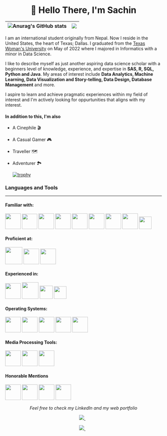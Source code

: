 <h1 align="center">👋 Hello There, I'm Sachin </h1>

| ![Anurag's GitHub stats](https://github-readme-stats.vercel.app/api?username=sachin-karki&show_icons=true&theme=dracula) | <a href="https://github.com/sachin-karki/github-readme-stats"><img align="center" src="https://github-readme-stats.vercel.app/api/top-langs/?username=sachin-karki&langs_count=8&layout=compact&hide=scss"/></a> |
| ------------- | ------------- |

I am an international student originally from Nepal. Now I reside in the United States, the heart of Texas; Dallas. 
I graduated from the <a href="https://www.twu.edu/">Texas Woman's University</a> on May of 2022 where I majored in Informatics with a minor in Data Science. 

I like to describe myself as just another aspiring data science scholar with a beginners level of knowledge, experience, and expertise in **SAS, R, SQL, Python and Java**.
My areas of interest include **Data Analytics, Machine Learning, Data Visualization and Story-telling, Data Design, Database Management** and more. 

I aspire to learn and achieve pragmatic experiences within my field of interest and I'm actively looking for oppurtunities that aligns with my interest.
#### In addition to this, I'm also 
- A Cinephile :clapper:
- A Casual Gamer :video_game:
- Traveller :world_map: 
- Adventurer :national_park:

     [![trophy](https://github-profile-trophy.vercel.app/?username=sachin-karki&title=Stars,Followers,PullRequest,Commits,Repositories&theme=gruvbox)](https://github.com/ryo-ma/github-profile-trophy)

### Languages and Tools
------------------------------------
#### Familiar with:
<img height=50 src="https://www.vectorlogo.zone/logos/mysql/mysql-ar21.svg" /> <img height=49 src="https://cdn.jsdelivr.net/gh/devicons/devicon/icons/java/java-original.svg"/>
<img height=50 src="https://cdn.jsdelivr.net/gh/devicons/devicon/icons/perl/perl-original.svg" />
<img height=50 src="https://www.vectorlogo.zone/logos/sas/sas-ar21.svg"/>
<img height=50 src="https://cdn.jsdelivr.net/gh/devicons/devicon/icons/python/python-original.svg"/>
<img height=50 src="https://cdn.jsdelivr.net/gh/devicons/devicon/icons/html5/html5-original.svg" />
<img height=50 src="https://cdn.jsdelivr.net/gh/devicons/devicon/icons/css3/css3-original.svg" />
<img height=50 src="https://www.vectorlogo.zone/logos/r-project/r-project-icon.svg" />
<img height=40 src="https://p5js.org/assets/img/p5js.svg" />

#### Proficient at:
<img height=55 src="https://seeklogo.com/images/T/tableau-software-logo-F1CE2CA54A-seeklogo.com.png" /> <img height=50 src="https://user-images.githubusercontent.com/88551816/171126637-b8f154a5-7900-4879-974e-bbebd718885c.png" />
<img height=50 src="https://user-images.githubusercontent.com/88551816/171128854-a4a3c1c9-0ffb-4641-ad8c-502ca0127aaf.png" />

#### Experienced in:
<img height=50 src="https://cdn.jsdelivr.net/gh/devicons/devicon/icons/visualstudio/visualstudio-plain.svg" /> <img height=53 src="https://cdn.jsdelivr.net/gh/devicons/devicon/icons/jupyter/jupyter-original-wordmark.svg" />
<img height=42 src="https://upload.wikimedia.org/wikipedia/commons/d/d0/Eclipse-Luna-Logo.svg" />
<img height=40 src="https://www.rstudio.com/wp-content/uploads/2018/10/RStudio-Logo-flat.svg" />

#### Operating Systems:
<img height=50 src="https://user-images.githubusercontent.com/88551816/171131807-4479be47-42bf-490b-a6bf-8f17ab091a3e.png" /> <img height=50 src="https://upload.wikimedia.org/wikipedia/commons/thumb/2/22/MacOS_logo_%282017%29.svg/2060px-MacOS_logo_%282017%29.svg.png" />
<img height=50 src="https://cdn.jsdelivr.net/gh/devicons/devicon/icons/linux/linux-original.svg" />
<img height=50 src="https://cdn.jsdelivr.net/gh/devicons/devicon/icons/raspberrypi/raspberrypi-original.svg" />
<img height=50 src="https://cdn.jsdelivr.net/gh/devicons/devicon/icons/ubuntu/ubuntu-plain-wordmark.svg" />

#### Media Processing Tools:
<img height=50 src="https://cdn.jsdelivr.net/gh/devicons/devicon/icons/canva/canva-original.svg"/> <img height=50 src="https://user-images.githubusercontent.com/88551816/171131485-977cef83-e1cf-4d6e-843c-056ea8d83eaa.png" />
<img height=50 src="https://cdn-icons-png.flaticon.com/512/5968/5968520.png" />
                    
#### Honorable Mentions
<img height=50 src="https://user-images.githubusercontent.com/88551816/171209226-607095b5-488c-415d-b6b8-d85d771af3af.png" /> <img height=50 src="https://user-images.githubusercontent.com/88551816/171211142-6d05f839-6a81-4979-9912-05530ae09632.png"/> 
<img height=50 src="https://www.vectorlogo.zone/logos/gitlab/gitlab-icon.svg" />
<img height=50 src="https://cdn.jsdelivr.net/gh/devicons/devicon/icons/git/git-original.svg" />

<p align="center">
  <i>Feel free to check my LinkedIn and my web portfolio</i>
</p>
<p align='center'>
<a href="https://www.linkedin.com/in/sachin-karki7/">
<img src="https://img.shields.io/badge/linkedin-%230077B5.svg?&style=for-the-badge&logo=linkedin&logoColor=white" />
</a>&nbsp;&nbsp;

  <p align='center'> 
  <a href="https://sachin-karki.github.io">
    <img src="https://img.shields.io/static/v1?label=My&message=Web Portfolio&color=red" />
  </a>&nbsp;&nbsp;
</p>
